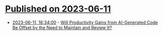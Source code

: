 # [Published on 2023-06-11](index.md)

* [2023-06-11, 16:34:00](https://developers.slashdot.org/story/23/06/11/0550239/will-productivity-gains-from-ai-generated-code-be-offset-by-the-need-to-maintain-and-review-it?utm_source=rss1.0mainlinkanon&utm_medium=feed) - [Will Productivity Gains from AI-Generated Code Be Offset by the Need to Maintain and Review It?](https://developers.slashdot.org/story/23/06/11/0550239/will-productivity-gains-from-ai-generated-code-be-offset-by-the-need-to-maintain-and-review-it?utm_source=rss1.0mainlinkanon&utm_medium=feed)
